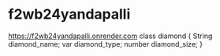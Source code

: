 # f2wb24yandapalli
https://f2wb24yandapalli.onrender.com
class diamond {
        String diamond_name;
        var diamond_type;
        number diamond_size;
      }